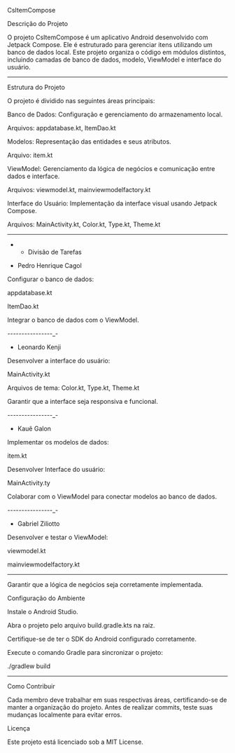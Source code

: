 CsItemCompose

Descrição do Projeto

O projeto CsItemCompose é um aplicativo Android desenvolvido com Jetpack Compose. Ele é estruturado para gerenciar itens utilizando um banco de dados local. Este projeto organiza o código em módulos distintos, incluindo camadas de banco de dados, modelo, ViewModel e interface do usuário.

----------------------------

Estrutura do Projeto

O projeto é dividido nas seguintes áreas principais:

Banco de Dados: Configuração e gerenciamento do armazenamento local.

Arquivos: appdatabase.kt, ItemDao.kt

Modelos: Representação das entidades e seus atributos.

Arquivo: item.kt

ViewModel: Gerenciamento da lógica de negócios e comunicação entre dados e interface.

Arquivos: viewmodel.kt, mainviewmodelfactory.kt

Interface do Usuário: Implementação da interface visual usando Jetpack Compose.

Arquivos: MainActivity.kt, Color.kt, Type.kt, Theme.kt

----------------------------

- - Divisão de Tarefas

- Pedro Henrique Cagol

Configurar o banco de dados:

appdatabase.kt

ItemDao.kt

Integrar o banco de dados com o ViewModel.

_-_-_-_-_-_-_-_-_-_-_-_-_-_-_-_-_-

- Leonardo Kenji

Desenvolver a interface do usuário:

MainActivity.kt

Arquivos de tema: Color.kt, Type.kt, Theme.kt

Garantir que a interface seja responsiva e funcional.

_-_-_-_-_-_-_-_-_-_-_-_-_-_-_-_-_-


- Kauê Galon

Implementar os modelos de dados:

item.kt

Desenvolver Interface do usuário:

MainActivity.ty

Colaborar com o ViewModel para conectar modelos ao banco de dados.

_-_-_-_-_-_-_-_-_-_-_-_-_-_-_-_-_-

- Gabriel Ziliotto

Desenvolver e testar o ViewModel:

viewmodel.kt

mainviewmodelfactory.kt

----------------------------

Garantir que a lógica de negócios seja corretamente implementada.

Configuração do Ambiente

Instale o Android Studio.

Abra o projeto pelo arquivo build.gradle.kts na raiz.

Certifique-se de ter o SDK do Android configurado corretamente.

Execute o comando Gradle para sincronizar o projeto:

./gradlew build

----------------------------

Como Contribuir

Cada membro deve trabalhar em suas respectivas áreas, certificando-se de manter a organização do projeto. Antes de realizar commits, teste suas mudanças localmente para evitar erros.

Licença

Este projeto está licenciado sob a MIT License.

